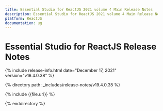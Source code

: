 ```yaml
---
title: Essential Studio for ReactJS 2021 volume 4 Main Release Notes  
description: Essential Studio for ReactJS 2021 volume 4 Main Release Notes  
platform: ReactJS
documentation: ug
---
```


# Essential Studio for ReactJS  Release Notes  

{% include release-info.html date="December 17, 2021"  version="v19.4.0.38" %} 


{% directory path: _includes/release-notes/v19.4.0.38 %}

{% include {{file.url}} %}

{% enddirectory %}
